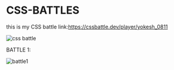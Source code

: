 # CSS-BATTLES
this is my CSS battle link:https://cssbattle.dev/player/yokesh_0811

![css battle](https://user-images.githubusercontent.com/99379363/199982857-2570eaf8-06b1-4b96-8655-060426529eea.png)

BATTLE 1:

![battle1](https://user-images.githubusercontent.com/99379363/199984017-3d9accbf-19e5-4b4d-a697-c27085085f07.png)
